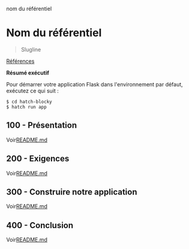 nom du référentiel

# Nom du référentiel

> Slugline

[Références](./REFERENCES.md)

**Résumé exécutif**

Pour démarrer votre application Flask dans l'environnement par défaut, exécutez ce qui suit :

    $ cd hatch-blocky
    $ hatch run app

## 100 - Présentation

Voir[README.md](./100/README.md)

## 200 - Exigences

Voir[README.md](./200/README.md)

## 300 - Construire notre application

Voir[README.md](./300/README.md)

## 400 - Conclusion

Voir[README.md](./400/README.md)
